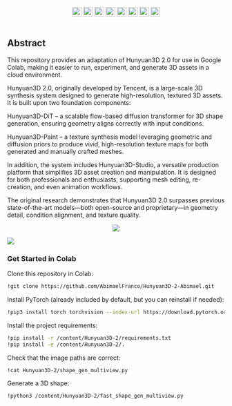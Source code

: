
<div align="center">
  <a href=https://3d.hunyuan.tencent.com target="_blank"><img src=https://img.shields.io/badge/Official%20Site-333399.svg?logo=homepage height=22px></a>
  <a href=https://huggingface.co/spaces/tencent/Hunyuan3D-2  target="_blank"><img src=https://img.shields.io/badge/%F0%9F%A4%97%20Demo-276cb4.svg height=22px></a>
  <a href=https://huggingface.co/tencent/Hunyuan3D-2 target="_blank"><img src=https://img.shields.io/badge/%F0%9F%A4%97%20Models-d96902.svg height=22px></a>
  <a href=https://3d-models.hunyuan.tencent.com/ target="_blank"><img src= https://img.shields.io/badge/Page-bb8a2e.svg?logo=github height=22px></a>
  <a href=https://discord.gg/dNBrdrGGMa target="_blank"><img src= https://img.shields.io/badge/Discord-white.svg?logo=discord height=22px></a>
  <a href=https://arxiv.org/abs/2501.12202 target="_blank"><img src=https://img.shields.io/badge/Report-b5212f.svg?logo=arxiv height=22px></a>
  <a href=https://x.com/TencentHunyuan target="_blank"><img src=https://img.shields.io/badge/Hunyuan-black.svg?logo=x height=22px></a>
 <a href="#community-resources" target="_blank"><img src=https://img.shields.io/badge/Community-lavender.svg?logo=homeassistantcommunitystore height=22px></a>
</div>

[//]: # (  <a href=# target="_blank"><img src=https://img.shields.io/badge/Report-b5212f.svg?logo=arxiv height=22px></a>)

[//]: # (  <a href=# target="_blank"><img src= https://img.shields.io/badge/Colab-8f2628.svg?logo=googlecolab height=22px></a>)

[//]: # (  <a href="#"><img alt="PyPI - Downloads" src="https://img.shields.io/pypi/v/mulankit?logo=pypi"  height=22px></a>)

<br>


## **Abstract** 

This repository provides an adaptation of Hunyuan3D 2.0 for use in Google Colab, making it easier to run, experiment, and generate 3D assets in a cloud environment.

Hunyuan3D 2.0, originally developed by Tencent, is a large-scale 3D synthesis system designed to generate high-resolution, textured 3D assets. It is built upon two foundation components:

Hunyuan3D-DiT – a scalable flow-based diffusion transformer for 3D shape generation, ensuring geometry aligns correctly with input conditions.

Hunyuan3D-Paint – a texture synthesis model leveraging geometric and diffusion priors to produce vivid, high-resolution texture maps for both generated and manually crafted meshes.

In addition, the system includes Hunyuan3D-Studio, a versatile production platform that simplifies 3D asset creation and manipulation. It is designed for both professionals and enthusiasts, supporting mesh editing, re-creation, and even animation workflows.

The original research demonstrates that Hunyuan3D 2.0 surpasses previous state-of-the-art models—both open-source and proprietary—in geometry detail, condition alignment, and texture quality.

<p align="center">
  <img src="assets/images/system.jpg">
</p>

<p align="left">
  <img src="assets/images/arch.jpg">
</p>

### Get Started in Colab

Clone this repository in Colab:

```bash
!git clone https://github.com/AbimaelFranco/Hunyuan3D-2-Abimael.git
```

Install PyTorch (already included by default, but you can reinstall if needed):

```bash
!pip3 install torch torchvision --index-url https://download.pytorch.org/whl/cu126
```

Install the project requirements:

```bash
!pip install -r /content/Hunyuan3D-2/requirements.txt
!pip install -e /content/Hunyuan3D-2/.
```

Check that the image paths are correct:

```bash
!cat Hunyuan3D-2/shape_gen_multiview.py
```

Generate a 3D shape:

```bash
!python3 /content/Hunyuan3D-2/fast_shape_gen_multiview.py
```